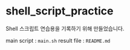 # shell_script_practice

Shell 스크립트 연습용을 기록하기 위해 만들었습니다.


main script : `main.sh`
result file : `README.md`
